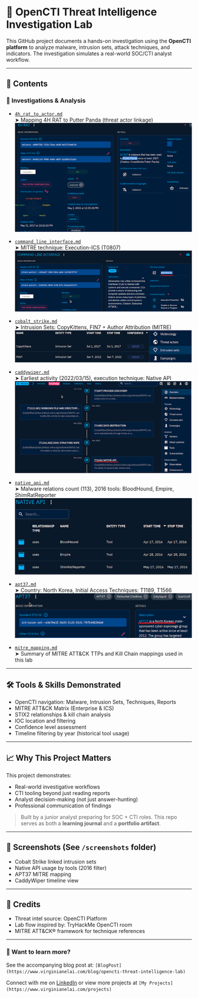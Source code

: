 # 🧠 OpenCTI Threat Intelligence Investigation Lab

This GitHub project documents a hands-on investigation using the **OpenCTI platform** to analyze malware, intrusion sets, attack techniques, and indicators. The investigation simulates a real-world SOC/CTI analyst workflow.

---

## 📂 Contents

### 🔬 Investigations & Analysis

- [`4h_rat_to_actor.md`](./4h_rat_to_actor.md)  
  ➤ Mapping 4H RAT to Putter Panda (threat actor linkage)
![4H RAT linked to Putter Panda](./screenshots/4h_rat_putter_panda.png)

- [`command_line_interface.md`](./command_line_interface.md)  
  ➤ MITRE technique: Execution-ICS (T0807)
  ![Command-Line Interface Kill Chain](./screenshots/command_line_interface_killchain.png)

- [`cobalt_strike.md`](./cobalt_strike.md)  
  ➤ Intrusion Sets: CopyKittens, FIN7 + Author Attribution (MITRE)
![Cobalt Strike Intrusion Sets](./screenshots/cobalt_strike_intrusions.png)

- [`caddywiper.md`](./caddywiper.md)  
  ➤ Earliest activity (2022/03/15), execution technique: Native API
  ![CaddyWiper Timeline](./screenshots/caddywiper_timeline.png)

- [`native_api.md`](./native_api.md)  
  ➤ Malware relations count (113), 2016 tools: BloodHound, Empire, ShimRatReporter
 ![Tools Using Native API in 2016](./screenshots/native_api_tools_2016.png)

- [`apt37.md`](./apt37.md)  
  ➤ Country: North Korea, Initial Access Techniques: T1189, T1566
  ![APT37 Initial Access Techniques](./screenshots/apt37_initial_access.png)

- [`mitre_mapping.md`](./mitre_mapping.md)  
  ➤ Summary of MITRE ATT&CK TTPs and Kill Chain mappings used in this lab

---

## 🛠️ Tools & Skills Demonstrated
- OpenCTI navigation: Malware, Intrusion Sets, Techniques, Reports
- MITRE ATT&CK Matrix (Enterprise & ICS)
- STIX2 relationships & kill chain analysis
- IOC location and filtering
- Confidence level assessment
- Timeline filtering by year (historical tool usage)

---

## 📈 Why This Project Matters
This project demonstrates:
- Real-world investigative workflows
- CTI tooling beyond just reading reports
- Analyst decision-making (not just answer-hunting)
- Professional communication of findings

> Built by a junior analyst preparing for SOC + CTI roles. This repo serves as both a **learning journal** and a **portfolio artifact**.

---

## 📸 Screenshots (See `/screenshots` folder)
- Cobalt Strike linked intrusion sets
- Native API usage by tools (2016 filter)
- APT37 MITRE mapping
- CaddyWiper timeline view

---

## 📌 Credits
- Threat intel source: OpenCTI Platform
- Lab flow inspired by: TryHackMe OpenCTI room
- MITRE ATT&CK® framework for technique references

---

### 👀 Want to learn more?
See the accompanying blog post at: `[BlogPost](https://www.virginianelai.com/blog/opencti-threat-intelligence-lab)`

Connect with me on [LinkedIn](https://www.linkedin.com/in/virginianelai) or view more projects at `[My Projects](https://www.virginianelai.com/projects)`
